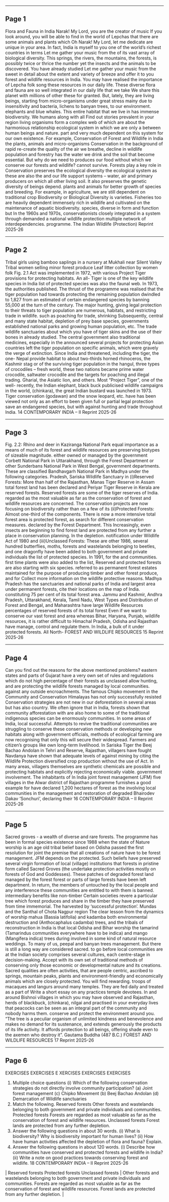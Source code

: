

---

## Page 1

Flora and Fauna in India
Narak! My Lord, you are the creator of music
If you look around, you will be able to find
in the world of Lepchas
that there are some animals and plants which
Oh Narak! My Lord, let me dedicate
are unique in your area. In fact, India is
myself to you
one of the world’s richest countries in terms
Let me gather your music from the
of its vast array of biological diversity. This
springs, the rivers, the mountains, the forests,
is possibly twice or thrice the number yet
the insects and the animals
to be discovered. You have already studied
Let me gather your music from the sweet
in detail about the extent and variety of
breeze and offer it to you
forest and wildlife resources in India. You
may have realised the importance of
Lepcha folk song
these resources in our daily life. These
diverse flora and fauna are so well
integrated in our daily life that we take
We share this planet with millions of other
these for granted. But, lately, they are
living beings, starting from micro-organisms
under great stress mainy due to insensitivity
and bacteria, lichens to banyan trees,
to our environment.
elephants and blue whales. This entire
habitat that we live in has immense
biodiversity. We humans along with all Find out stories prevalent in your region
living organisms form a complex web of which are about the harmonious relationship
ecological system in which we are only a between human beings and nature.
part and very much dependent on this
system for our own existence. For example, Conservation of Forest and Wildlife in India
the plants, animals and micro-organisms
Conservation in the background of rapid
re-create the quality of the air we breathe,
decline in wildlife population and forestry has
the water we drink and the soil that
become essential. But why do we need to
produces our food without which we
conserve our forests and wildlife?
cannot survive. Forests play a key role in
Conservation preserves the ecological diversity
the ecological system as these are also the
and our life support systems – water, air and
primary producers on which all other living
soil. It also preserves the genetic diversity of
beings depend.
plants and animals for better growth of species
and breeding. For example, in agriculture,
we are still dependent on traditional crop
Biodiversity or Biological Diversity is
varieties. Fisheries too are heavily dependent
immensely rich in wildlife and cultivated
on the maintenance of aquatic biodiversity.
species, diverse in form and function but
In the 1960s and 1970s, conservationists
closely integrated in a system through
demanded a national wildlife protection
multiple network of interdependencies.
programme. The Indian Wildlife (Protection)
Reprint 2025-26

---

## Page 2

Tribal girls using bamboo saplings in a
nursery at Mukhali near Silent Valley
Tribal women selling minor forest produce Leaf litter collection by women folk
Fig. 2.1
Act was implemented in 1972, with various Project Tiger
provisions for protecting habitats. An all-
Tiger is one of the key wildlife species in
India list of protected species was also
the faunal web. In 1973, the authorities
published. The thrust of the programme was
realised that the tiger population had
towards protecting the remaining population
dwindled to 1,827 from an estimated
of certain endangered species by banning
55,000 at the turn of the century. The major
hunting, giving legal protection to their
threats to tiger population are numerous,
habitats, and restricting trade in wildlife.
such as poaching for trade, shrinking
Subsequently, central and many state
habitat, depletion of prey base species,
governments established national parks and
growing human population, etc. The trade
wildlife sanctuaries about which you have
of tiger skins and the use of their bones in
already studied. The central government also
traditional medicines, especially in the
announced several projects for protecting
Asian countries left the tiger population on
specific animals, which were gravely
the verge of extinction. Since India and
threatened, including the tiger, the one-
Nepal provide habitat to about two-thirds
horned rhinoceros, the Kashmir stag or
of the surviving tiger population in the
hangul, three types of crocodiles – fresh
world, these two nations became prime
water crocodile, saltwater crocodile and the
targets for poaching and illegal trading.
Gharial, the Asiatic lion, and others. Most
“Project Tiger”, one of the well-
recently, the Indian elephant, black buck
publicised wildlife campaigns in the world,
(chinkara), the great Indian bustard
was launched in 1973. Tiger conservation
(godawan) and the snow leopard, etc. have
has been viewed not only as an effort to
been given full or partial legal protection
save an endangered species, but with
against hunting and trade throughout India.
14 CONTEMPORARY INDIA – II
Reprint 2025-26

---

## Page 3

Fig. 2.2: Rhino and deer in Kaziranga National Park
equal importance as a means of much of its forest and wildlife resources are
preserving biotypes of sizeable magnitude. either owned or managed by the government
Corbett National Park in Uttarakhand, through the Forest Department or other
Sunderbans National Park in West Bengal, government departments. These are classified
Bandhavgarh National Park in Madhya under the following categories.
Pradesh, Sariska Wildlife Sanctuary in
(i)Reserved Forests: More than half of the
Rajasthan, Manas Tiger Reserve in Assam
total forest land has been declared
and Periyar Tiger Reserve in Kerala are
reserved forests. Reserved forests are
some of the tiger reserves of India.
regarded as the most valuable as far as the
conservation of forest and wildlife resources
are concerned.
The conservation projects are now focusing
on biodiversity rather than on a few of its (ii)Protected Forests: Almost one-third of the
components. There is now a more intensive total forest area is protected forest, as
search for different conservation measures. declared by the Forest Department. This
Increasingly, even insects are beginning to find forest land are protected from any further
a place in conservation planning. In the depletion.
notification under Wildlife Act of 1980 and
(iii)Unclassed Forests: These are other
1986, several hundred butterflies, moths,
forests and wastelands belonging to
beetles, and one dragonfly have been added to
both government and private individuals
the list of protected species. In 1991, for the
and communities.
first time plants were also added to the list,
Reserved and protected forests are also
starting with six species.
referred to as permanent forest estates
maintained for the purpose of producing
timber and other forest produce, and for
Collect more information on the wildlife protective reasons. Madhya Pradesh has the
sanctuaries and national parks of India and largest area under permanent forests,
cite their locations on the map of India. constituting 75 per cent of its total forest area.
Jammu and Kashmir, Andhra Pradesh,
Uttarakhand, Kerala, Tamil Nadu, West
Types and Distribution of Forest and
Bengal, and Maharashtra have large
Wildlife Resources
percentages of reserved forests of its total forest
Even if we want to conserve our vast forest and area whereas Bihar, Haryana, Punjab,
wildlife resources, it is rather difficult to Himachal Pradesh, Odisha and Rajasthan have
manage, control and regulate them. In India, a bulk of it under protected forests. All North-
FOREST AND WILDLIFE RESOURCES 15
Reprint 2025-26

---

## Page 4

Can you find out the reasons for the above mentioned problems?
eastern states and parts of Gujarat have a very own set of rules and regulations which do not
high percentage of their forests as unclassed allow hunting, and are protecting the wildlife
forests managed by local communities. against any outside encroachments.
The famous Chipko movement in the
Community and Conservation
Himalayas has not only successfully resisted
Conservation strategies are not new in our deforestation in several areas but has also
country. We often ignore that in India, forests shown that community afforestation with
are also home to some of the traditional indigenous species can be enormously
communities. In some areas of India, local successful. Attempts to revive the traditional
communities are struggling to conserve these conservation methods or developing new
habitats along with government officials, methods of ecological farming are now
recognising that only this will secure their widespread. Farmers and citizen’s groups like
own long-term livelihood. In Sariska Tiger the Beej Bachao Andolan in Tehri and
Reserve, Rajasthan, villagers have fought Navdanya have shown that adequate levels of
against mining by citing the Wildlife Protection diversified crop production without the use of
Act. In many areas, villagers themselves are synthetic chemicals are possible and
protecting habitats and explicitly rejecting economically viable.
government involvement. The inhabitants of In India joint forest management (JFM)
five villages in the Alwar district of Rajasthan programme furnishes a good example for
have declared 1,200 hectares of forest as the involving local communities in the
management and restoration of degraded
Bhairodev Dakav ‘Sonchuri’, declaring their
16 CONTEMPORARY INDIA – II
Reprint 2025-26

---

## Page 5

Sacred groves - a wealth of diverse and rare forests. The programme has been in formal
species existence since 1988 when the state of
Nature worship is an age old tribal belief based on Odisha passed the first resolution for joint
the premise that all creations of nature have to be forest management. JFM depends on the
protected. Such beliefs have preserved several virgin formation of local (village) institutions that
forests in pristine form called Sacred Groves (the undertake protection activities mostly on
forests of God and Goddesses). These patches of degraded forest land managed by the forest
forest or parts of large forests have been left department. In return, the members of
untouched by the local people and any interference these communities are entitled to
with them is banned. intermediary benefits like non-timber
Certain societies revere a particular tree which forest produces and share in the timber
they have preserved from time immemorial. The harvested by ‘successful protection’.
Mundas and the Santhal of Chota Nagpur region The clear lesson from the dynamics of
worship mahua (Bassia latifolia) and kadamba both environmental destruction and
(Anthocaphalus cadamba) trees, and the tribals of reconstruction in India is that local
Odisha and Bihar worship the tamarind (Tamarindus communities everywhere have to be
indica) and mango (Mangifera indica) trees during involved in some kind of natural resource
weddings. To many of us, peepal and banyan trees management. But there is still a long way
are considered sacred. to go before local communities are at the
Indian society comprises several cultures, each centre-stage in decision-making. Accept
with its own set of traditional methods of conserving only those economic or developmental
nature and its creations. Sacred qualities are often
activities, that are people centric,
ascribed to springs, mountain peaks, plants and
environment-friendly and economically
animals which are closely protected. You will find
rewarding.
troops of macaques and langurs around many
temples. They are fed daily and treated as a part of
Write a short essay on any practices
temple devotees. In and around Bishnoi villages in
which you may have observed and
Rajasthan, herds of blackbuck, (chinkara), nilgai and
practised in your everyday lives that
peacocks can be seen as an integral part of the
community and nobody harms them. conserve and protect the environment
around you.
“The tree is a peculiar organism of unlimited kindness and benevolence and
makes no demand for its sustenance, and extends generously the products of its
life activity. It affords protection to all beings, offering shade even to the axemen
who destroy it”.
Gautama Buddha (487 B.C.)
FOREST AND WILDLIFE RESOURCES 17
Reprint 2025-26

---

## Page 6

EXERCISES EXERCISES E XERCISES EXERCISES EXERCISES
1. Multiple choice questions
(i) Which of the following conservation strategies do not directly involve
community participation?
(a) Joint forest management (c) Chipko Movement
(b) Beej Bachao Andolan (d) Demarcation of Wildlife sanctuaries
2. Match the following.
Reserved forests Other forests and wastelands belonging to both
government and private individuals and
communities.
Protected forests Forests are regarded as most valuable as far as the
conservation of forest and wildlife resources.
Unclassed forests Forest lands are protected from any further
depletion.
3. Answer the following questions in about 30 words.
(i) What is biodiversity? Why is biodiversity important for human lives?
(ii) How have human activities affected the depletion of flora and fauna? Explain.
4. Answer the following questions in about 120 words.
(i) Describe how communities have conserved and protected forests and wildlife
in India?
(ii) Write a note on good practices towards conserving forest and wildlife.
18 CONTEMPORARY INDIA – II
Reprint 2025-26

| Reserved forests
Protected forests
Unclassed forests | Other forests and wastelands belonging to both
government and private individuals and
communities.
Forests are regarded as most valuable as far as the
conservation of forest and wildlife resources.
Forest lands are protected from any further
depletion. |

